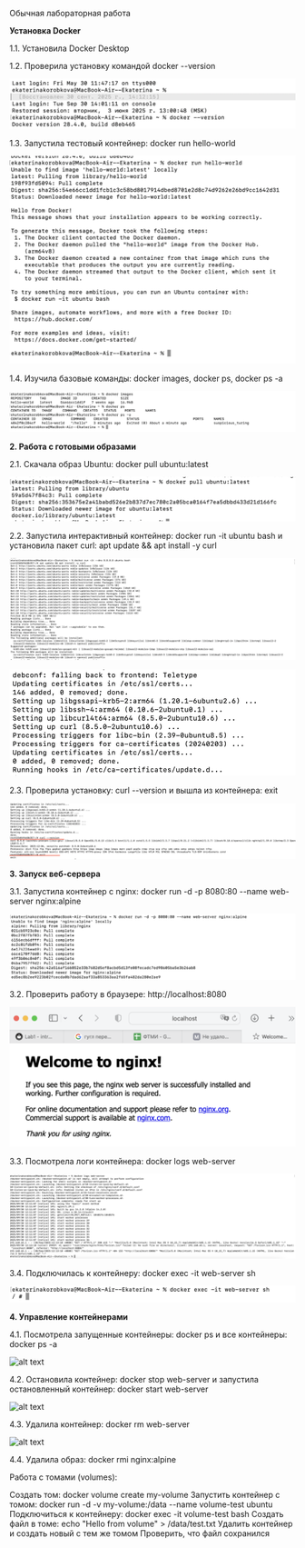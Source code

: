 Обычная лабораторная работа

**Установка Docker**

1.1. Установила Docker Desktop
   
1.2. Проверила установку командой docker --version

![alt text](version.png)

1.3. Запустила тестовый контейнер: docker run hello-world

![alt text](hello-world.png)

1.4. Изучила базовые команды: docker images, docker ps, docker ps -a

![alt text](команды.png)

**2. Работа с готовыми образами**

2.1. Скачала образ Ubuntu: docker pull ubuntu:latest

![alt text](docker_pull_ubuntu_latest.png)

2.2. Запустила интерактивный контейнер: docker run -it ubuntu bash и установила пакет curl: apt update && apt install -y curl

![alt text](1.png)

![alt text](2.png) 

2.3. Проверила установку: curl --version и вышла из контейнера: exit

![alt text](version_exit.png) 

**3. Запуск веб-сервера**

3.1. Запустила контейнер с nginx: docker run -d -p 8080:80 --name web-server nginx:alpine

![alt text](3.png)

3.2. Проверить работу в браузере: http://localhost:8080

![alt text](4.png)

3.3. Посмотрела логи контейнера: docker logs web-server

![alt text](logs.png) 

3.4. Подключилась к контейнеру: docker exec -it web-server sh

![alt text](docker_exec.png)

**4. Управление контейнерами**

4.1. Посмотрела запущенные контейнеры: docker ps и все контейнеры: docker ps -a

![alt text](docker_5.png)

4.2. Остановила контейнер: docker stop web-server и запустила остановленный контейнер: docker start web-server

![alt text](docker_6.png)

4.3. Удалила контейнер: docker rm web-server

![alt text](docker_7.png)

4.4. Удалила образ: docker rmi nginx:alpine



Работа с томами (volumes):

Создать том: docker volume create my-volume
Запустить контейнер с томом: docker run -d -v my-volume:/data --name volume-test ubuntu
Подключиться к контейнеру: docker exec -it volume-test bash
Создать файл в томе: echo "Hello from volume" > /data/test.txt
Удалить контейнер и создать новый с тем же томом
Проверить, что файл сохранился
